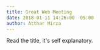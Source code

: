 ```yaml
---
title: Great Web Meeting
date: 2018-01-11 14:26:00 -05:00
author: Atthar Mirza
---
```


Read the title, it's self explanatory.